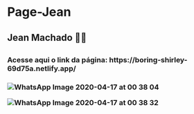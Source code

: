 # Page-Jean
<h2> Jean Machado 🚀😎<h2>

<h3>Acesse aqui o link da página: https://boring-shirley-69d75a.netlify.app/<h3>


[](url)![WhatsApp Image 2020-04-17 at 00 38 04](https://user-images.githubusercontent.com/60414493/79530832-e0743680-8046-11ea-87dd-0bb416f2e8ec.jpeg)

![WhatsApp Image 2020-04-17 at 00 38 32](https://user-images.githubusercontent.com/60414493/79530841-ed912580-8046-11ea-81d7-0eafc577953b.jpeg)
